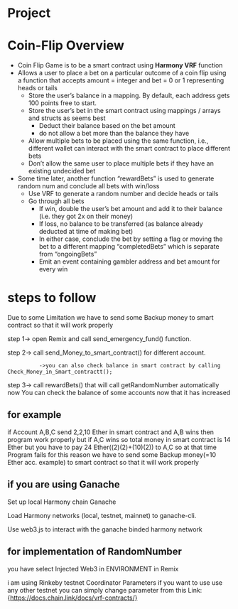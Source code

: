 # Project
# Coin-Flip Overview
- Coin Flip Game is to be a smart contract using **Harmony VRF** function
- Allows a user to place a bet on a particular outcome of a coin flip using a function that accepts amount = integer and bet = 0 or 1 representing heads or tails
    - Store the user’s balance in a mapping. By default, each address gets 100 points free to start.
    - Store the user’s bet in the smart contract using mappings / arrays and structs as seems best
        - Deduct their balance based on the bet amount
        - do not allow a bet more than the balance they have
    - Allow multiple bets to be placed using the same function, i.e., different wallet can interact with the smart contract to place different bets
    - Don’t allow the same user to place multiple bets if they have an existing undecided bet
- Some time later, another function “rewardBets” is used to generate random num and conclude all bets with win/loss
    - Use VRF to generate a random number and decide heads or tails
    - Go through all bets
        - If win, double the user’s bet amount and add it to their balance (i.e. they got 2x on their money)
        - If loss, no balance to be transferred (as balance already deducted at time of making bet)
        - In either case, conclude the bet by setting a flag or moving the bet to a different mapping “completedBets” which is separate from “ongoingBets”
        - Emit an event containing gambler address and bet amount for every win
# steps to follow
Due to some Limitation we have to send some Backup money to  smart contract so that it will  work properly

step 1->      open Remix and call send_emergency_fund()  function.

step 2->      call send_Money_to_smart_contract() for different account.

              ->you can also check balance in smart contract by calling Check_Money_in_Smart_contractt();
              
step 3->      call rewardBets() that will call getRandomNumber automatically
              now You can check the balance of some accounts now that it has increased 


for example 
-----------
if Account A,B,C send 2,2,10 Ether in smart contract and A,B wins then program work  properly
but  if A,C wins so total  money in smart contract is  14 Ether but you have to pay 24 Ether((2)(2)+(10)(2)) to A,C so at that time  Program fails
for  this  reason  we have to send some Backup money(=10 Ether acc. example) to  smart contract so that it will  work properly

if you are using Ganache
------------------------
Set up local Harmony chain Ganache

Load Harmony networks (local, testnet, mainnet) to ganache-cli.

Use web3.js to interact with the ganache binded harmony network


for implementation  of RandomNumber
----------------------------------

you have select Injected Web3 in ENVIRONMENT in Remix

i am using Rinkeby testnet Coordinator Parameters if you want to use use any other testnet you can simply change parameter from this Link:{https://docs.chain.link/docs/vrf-contracts/}
